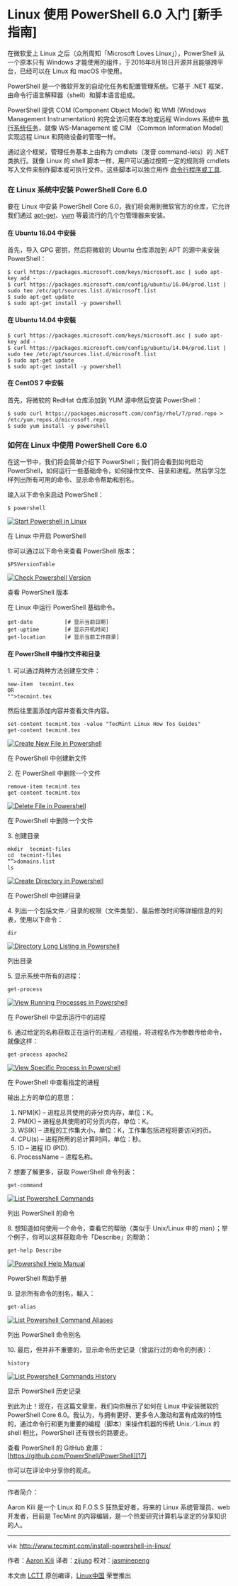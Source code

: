 Linux 使用 PowerShell 6.0 入门 [新手指南]
============================================================

在微软爱上 Linux 之后（众所周知「Microsoft Loves Linux」），PowerShell 从一个原本只有 Windows 才能使用的组件，于2016年8月18日开源并且能够跨平台，已经可以在 Linux 和 macOS 中使用。

PowerShell 是一个微软开发的自动化任务和配置管理系统。它基于 .NET 框架，由命令行语言解释器（shell）和脚本语言组成。

PowerShell 提供 COM (Component Object Model) 和 WMI (Windows Management Instrumentation) 的完全访问來在本地或远程 Windows 系统中 [执行系统任务][1]，就像 WS-Management 或 CIM （Common Information Model）实现远程 Linux 和网络设备的管理一样。

通过这个框架，管理任务基本上由称为 cmdlets（发音 command-lets）的 .NET 类执行。就像 Linux 的 shell 脚本一样，用户可以通过按照一定的规则将 cmdlets 写入文件来制作脚本或可执行文件。这些脚本可以独立用作 [命令行程序或工具][2].

### 在 Linux 系统中安装 PowerShell Core 6.0

要在 Linux 中安装 PowerShell Core 6.0，我们将会用到微软官方的仓库，它允许我们通过 [apt-get][3]、[yum][4] 等最流行的几个包管理器来安装。

#### 在 Ubuntu 16.04 中安装

首先，导入 GPG 密钥，然后将微软的 Ubuntu 仓库添加到 APT 的源中来安装 PowerShell：

```
$ curl https://packages.microsoft.com/keys/microsoft.asc | sudo apt-key add -
$ curl https://packages.microsoft.com/config/ubuntu/16.04/prod.list | sudo tee /etc/apt/sources.list.d/microsoft.list
$ sudo apt-get update
$ sudo apt-get install -y powershell
```

#### 在 Ubuntu 14.04 中安裝

```
$ curl https://packages.microsoft.com/keys/microsoft.asc | sudo apt-key add -
$ curl https://packages.microsoft.com/config/ubuntu/14.04/prod.list | sudo tee /etc/apt/sources.list.d/microsoft.list
$ sudo apt-get update
$ sudo apt-get install -y powershell
```

#### 在 CentOS 7 中安裝

首先，将微软的 RedHat 仓库添加到 YUM 源中然后安装 PowerShell：

```
$ sudo curl https://packages.microsoft.com/config/rhel/7/prod.repo > /etc/yum.repos.d/microsoft.repo
$ sudo yum install -y powershell
```

### 如何在 Linux 中使用 PowerShell Core 6.0

在这一节中，我们将会简单介绍下 PowerShell；我们将会看到如何启动 PowerShell，如何运行一些基础命令，如何操作文件、目录和进程。然后学习怎样列出所有可用的命令、显示命令帮助和别名。

输入以下命令来启动 PowerShell：

```
$ powershell
```
[
 ![Start Powershell in Linux](http://www.tecmint.com/wp-content/uploads/2017/02/start-powershell.png) 
][5]

在 Linux 中开启 PowerShell

你可以通过以下命令来查看 PowerShell 版本：

```
$PSVersionTable
```
[
 ![Check Powershell Version](http://www.tecmint.com/wp-content/uploads/2017/02/check-powershell-version.png) 
][6]

查看 PowerShell 版本

在 Linux 中运行 PowerShell 基础命令。

```
get-date          [# 显示当前日期]
get-uptime        [# 显示开机时间]
get-location      [# 显示当前工作目录]
```

#### 在 PowerShell 中操作文件和目录

1. 可以通过两种方法创建空文件：

```
new-item  tecmint.tex
OR
"">tecmint.tex
```

然后往里面添加内容并查看文件内容。

```
set-content tecmint.tex -value "TecMint Linux How Tos Guides"
get-content tecmint.tex
```
[
 ![Create New File in Powershell](http://www.tecmint.com/wp-content/uploads/2017/02/Create-New-File-in-Powershell.png) 
][7]

在 PowerShell 中创建新文件

2. 在 PowerShell 中删除一个文件

```
remove-item tecmint.tex
get-content tecmint.tex
```
[
 ![Delete File in Powershell](http://www.tecmint.com/wp-content/uploads/2017/02/Delete-File-in-Powershell.png) 
][8]

在 PowerShell 中删除一个文件

3. 创建目录

```
mkdir  tecmint-files
cd  tecmint-files
“”>domains.list
ls
```
[
 ![Create Directory in Powershell](http://www.tecmint.com/wp-content/uploads/2017/02/create-new-directory-in-Powershell.png) 
][9]

在 PowerShell 中创建目录

4. 列出一个包括文件／目录的权限（文件类型）、最后修改时间等詳細信息的列表，使用以下命令：

```
dir
```
[
 ![Directory Long Listing in Powershell](http://www.tecmint.com/wp-content/uploads/2017/02/Directory-Long-Listing-in-Powershell.png) 
][10]

列出目录

5. 显示系统中所有的进程：

```
get-process
```
[
 ![View Running Processes in Powershell](http://www.tecmint.com/wp-content/uploads/2017/02/View-Running-Processes-in-Powershell.png) 
][11]

在 PowerShell 中显示运行中的进程

6. 通过给定的名称获取正在运行的进程／进程组，将进程名作为参数传给命令，就像这样：

```
get-process apache2
```
[
 ![View Specific Process in Powershell](http://www.tecmint.com/wp-content/uploads/2017/02/View-Specific-Process-in-Powershell.png) 
][12]

在 PowerShell 中查看指定的进程

输出上方的单位的意思：

1.  NPM(K) – 进程总共使用的非分页内存，单位：K。
2.  PM(K) – 进程总共使用的可分页内存，单位：K。
3.  WS(K) – 进程的工作集大小，单位：K，工作集包括进程将要访问的页。
4.  CPU(s) – 进程所用的总计算时间，单位：秒。
5.  ID – 进程 ID (PID).
6.  ProcessName – 进程名称。

7. 想要了解更多，获取 PowerShell 命令列表：

```
get-command
```
[
 ![List Powershell Commands](http://www.tecmint.com/wp-content/uploads/2017/02/List-Powershell-Commands.png) 
][13]

列出 PowerShell 的命令

8. 想知道如何使用一个命令，查看它的帮助（类似于 Unix/Linux 中的 man）；举个例子，你可以这样获取命令「Describe」的帮助：

```
get-help Describe
```
[
 ![Powershell Help Manual](http://www.tecmint.com/wp-content/uploads/2017/02/Powershell-Help-Manual.png) 
][14]

PowerShell 帮助手册

9. 显示所有命令的别名，輸入：

```
get-alias
```
[
 ![List Powershell Command Aliases](http://www.tecmint.com/wp-content/uploads/2017/02/List-Powershell-Command-Aliases.png) 
][15]

列出 PowerShell 命令别名

10. 最后，但并非不重要的，显示命令历史记录（曾运行过的命令的列表）：

```
history
```
[
 ![List Powershell Commands History](http://www.tecmint.com/wp-content/uploads/2017/02/List-Powershell-Command-History.png) 
][16]

显示 PowerShell 历史记录

到此为止！现在，在这篇文章里，我们向你展示了如何在 Linux 中安装微软的 PowerShell Core 6.0。我认为，与拥有更好、更多令人激动和富有成效的特性的，通过命令行和更为重要的编程（脚本）来操作机器的传统 Unix／Linux 的 shell 相比，PowerShell 还有很长的路要走。

查看 PowerShell 的 GitHub 倉庫：[https://github.com/PowerShell/PowerShell][17]

你可以在评论中分享你的观点。

--------------------------------------------------------------------------------


作者简介：

Aaron Kili 是一个 Linux 和 F.O.S.S 狂热爱好者，将来的 Linux 系统管理员、web 开发者，目前是 TecMint 的内容编辑，是一个热爱研究计算机与坚定的分享知识的人。

--------------------------------------------------------------------------------

via: http://www.tecmint.com/install-powershell-in-linux/

作者：[Aaron Kili][a]
译者：[zijung](https://github.com/zijung)
校对：[jasminepeng](https://github.com/jasminepeng)

本文由 [LCTT](https://github.com/LCTT/TranslateProject) 原创编译，[Linux中国](https://linux.cn/) 荣誉推出

[a]:http://www.tecmint.com/author/aaronkili/

[1]:http://www.tecmint.com/using-shell-script-to-automate-linux-system-maintenance-tasks/
[2]:http://www.tecmint.com/tag/commandline-tools/
[3]:http://www.tecmint.com/useful-basic-commands-of-apt-get-and-apt-cache-for-package-management/
[4]:http://www.tecmint.com/20-linux-yum-yellowdog-updater-modified-commands-for-package-mangement/
[5]:http://www.tecmint.com/wp-content/uploads/2017/02/start-powershell.png
[6]:http://www.tecmint.com/wp-content/uploads/2017/02/check-powershell-version.png
[7]:http://www.tecmint.com/wp-content/uploads/2017/02/Create-New-File-in-Powershell.png
[8]:http://www.tecmint.com/wp-content/uploads/2017/02/Delete-File-in-Powershell.png
[9]:http://www.tecmint.com/wp-content/uploads/2017/02/create-new-directory-in-Powershell.png
[10]:http://www.tecmint.com/wp-content/uploads/2017/02/Directory-Long-Listing-in-Powershell.png
[11]:http://www.tecmint.com/wp-content/uploads/2017/02/View-Running-Processes-in-Powershell.png
[12]:http://www.tecmint.com/wp-content/uploads/2017/02/View-Specific-Process-in-Powershell.png
[13]:http://www.tecmint.com/wp-content/uploads/2017/02/List-Powershell-Commands.png
[14]:http://www.tecmint.com/wp-content/uploads/2017/02/Powershell-Help-Manual.png
[15]:http://www.tecmint.com/wp-content/uploads/2017/02/List-Powershell-Command-Aliases.png
[16]:http://www.tecmint.com/wp-content/uploads/2017/02/List-Powershell-Command-History.png
[17]:https://github.com/PowerShell/PowerShell
[18]:http://www.tecmint.com/author/aaronkili/
[19]:http://www.tecmint.com/10-useful-free-linux-ebooks-for-newbies-and-administrators/
[20]:http://www.tecmint.com/free-linux-shell-scripting-books/
